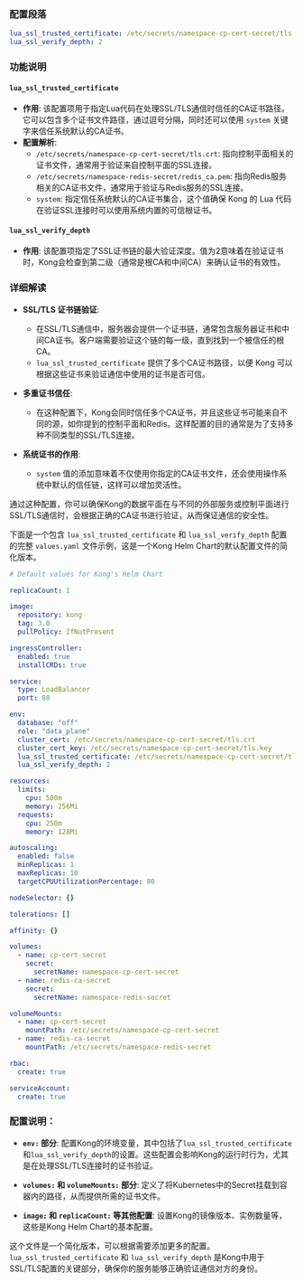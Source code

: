 ### 配置段落

```yaml
lua_ssl_trusted_certificate: /etc/secrets/namespace-cp-cert-secret/tls.crt,/etc/secrets/namespace-redis-secret/redis_ca.pem,system
lua_ssl_verify_depth: 2
```

### 功能说明

#### `lua_ssl_trusted_certificate`
- **作用**: 该配置项用于指定Lua代码在处理SSL/TLS通信时信任的CA证书路径。它可以包含多个证书文件路径，通过逗号分隔，同时还可以使用 `system` 关键字来信任系统默认的CA证书。
- **配置解析**:
  - `/etc/secrets/namespace-cp-cert-secret/tls.crt`: 指向控制平面相关的证书文件，通常用于验证来自控制平面的SSL连接。
  - `/etc/secrets/namespace-redis-secret/redis_ca.pem`: 指向Redis服务相关的CA证书文件，通常用于验证与Redis服务的SSL连接。
  - `system`: 指定信任系统默认的CA证书集合，这个值确保 Kong 的 Lua 代码在验证SSL连接时可以使用系统内置的可信根证书。

#### `lua_ssl_verify_depth`
- **作用**: 该配置项指定了SSL证书链的最大验证深度。值为2意味着在验证证书时，Kong会检查到第二级（通常是根CA和中间CA）来确认证书的有效性。

### 详细解读

- **SSL/TLS 证书链验证**: 
  - 在SSL/TLS通信中，服务器会提供一个证书链，通常包含服务器证书和中间CA证书。客户端需要验证这个链的每一级，直到找到一个被信任的根CA。
  - `lua_ssl_trusted_certificate` 提供了多个CA证书路径，以便 Kong 可以根据这些证书来验证通信中使用的证书是否可信。

- **多重证书信任**:
  - 在这种配置下，Kong会同时信任多个CA证书，并且这些证书可能来自不同的源，如你提到的控制平面和Redis。这样配置的目的通常是为了支持多种不同类型的SSL/TLS连接。

- **系统证书的作用**:
  - `system` 值的添加意味着不仅使用你指定的CA证书文件，还会使用操作系统中默认的信任链，这样可以增加灵活性。

通过这种配置，你可以确保Kong的数据平面在与不同的外部服务或控制平面进行SSL/TLS通信时，会根据正确的CA证书进行验证，从而保证通信的安全性。


下面是一个包含 `lua_ssl_trusted_certificate` 和 `lua_ssl_verify_depth` 配置的完整 `values.yaml` 文件示例，这是一个Kong Helm Chart的默认配置文件的简化版本。

```yaml
# Default values for Kong's Helm Chart

replicaCount: 1

image:
  repository: kong
  tag: 3.0
  pullPolicy: IfNotPresent

ingressController:
  enabled: true
  installCRDs: true

service:
  type: LoadBalancer
  port: 80

env:
  database: "off"
  role: "data_plane"
  cluster_cert: /etc/secrets/namespace-cp-cert-secret/tls.crt
  cluster_cert_key: /etc/secrets/namespace-cp-cert-secret/tls.key
  lua_ssl_trusted_certificate: /etc/secrets/namespace-cp-cert-secret/tls.crt,/etc/secrets/namespace-redis-secret/redis_ca.pem,system
  lua_ssl_verify_depth: 2

resources:
  limits:
    cpu: 500m
    memory: 256Mi
  requests:
    cpu: 250m
    memory: 128Mi

autoscaling:
  enabled: false
  minReplicas: 1
  maxReplicas: 10
  targetCPUUtilizationPercentage: 80

nodeSelector: {}

tolerations: []

affinity: {}

volumes:
  - name: cp-cert-secret
    secret:
      secretName: namespace-cp-cert-secret
  - name: redis-ca-secret
    secret:
      secretName: namespace-redis-secret

volumeMounts:
  - name: cp-cert-secret
    mountPath: /etc/secrets/namespace-cp-cert-secret
  - name: redis-ca-secret
    mountPath: /etc/secrets/namespace-redis-secret

rbac:
  create: true

serviceAccount:
  create: true
```

### 配置说明：
- **`env:` 部分**: 配置Kong的环境变量，其中包括了`lua_ssl_trusted_certificate`和`lua_ssl_verify_depth`的设置。这些配置会影响Kong的运行时行为，尤其是在处理SSL/TLS连接时的证书验证。
  
- **`volumes:` 和 `volumeMounts:` 部分**: 定义了将Kubernetes中的Secret挂载到容器内的路径，从而提供所需的证书文件。

- **`image:` 和 `replicaCount:` 等其他配置**: 设置Kong的镜像版本、实例数量等，这些是Kong Helm Chart的基本配置。

这个文件是一个简化版本，可以根据需要添加更多的配置。`lua_ssl_trusted_certificate` 和 `lua_ssl_verify_depth` 是Kong中用于SSL/TLS配置的关键部分，确保你的服务能够正确验证通信对方的身份。
